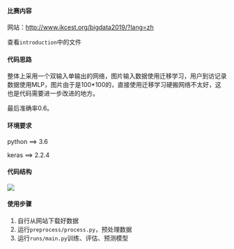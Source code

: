 #### 比赛内容

网站：[<http://www.ikcest.org/bigdata2019/?lang=zh>](http://www.ikcest.org/bigdata2019/?lang=zh)

查看`introduction`中的文件

#### 代码思路

整体上采用一个双输入单输出的网络，图片输入数据使用迁移学习，用户到访记录数据使用MLP，图片由于是100*100的，直接使用迁移学习硬搬网络不太好，这也是代码需要进一步改进的地方。

最后准确率0.6。

#### 环境要求

python ==> 3.6

keras ==> 2.2.4

#### 代码结构

![](http://ww1.sinaimg.cn/large/e52819eagy1g3muzt8wyij20m00cy760.jpg)

#### 使用步骤
1. 自行从网站下载好数据
2. 运行`preprocess/process.py`，预处理数据
3. 运行`runs/main.py`训练、评估、预测模型
